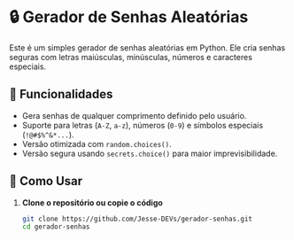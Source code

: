 # 🔒 Gerador de Senhas Aleatórias

Este é um simples gerador de senhas aleatórias em Python. Ele cria senhas seguras com letras maiúsculas, minúsculas, números e caracteres especiais.

## 🚀 Funcionalidades

- Gera senhas de qualquer comprimento definido pelo usuário.
- Suporte para letras (`A-Z`, `a-z`), números (`0-9`) e símbolos especiais (`!@#$%^&*...`).
- Versão otimizada com `random.choices()`.
- Versão segura usando `secrets.choice()` para maior imprevisibilidade.

## 📌 Como Usar

1. **Clone o repositório ou copie o código**
   ```bash
   git clone https://github.com/Jesse-DEVs/gerador-senhas.git
   cd gerador-senhas
